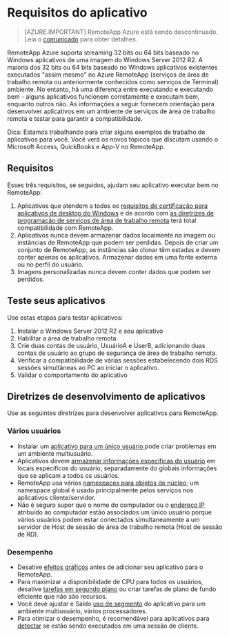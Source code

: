 
<properties
    pageTitle="Requisitos de aplicativo do Azure RemoteApp | Microsoft Azure"
    description="Saiba mais sobre os requisitos para os aplicativos que você deseja usar no RemoteApp do Azure"
    services="remoteapp"
    documentationCenter=""
    authors="lizap"
    manager="mbaldwin" />

<tags
    ms.service="remoteapp"
    ms.workload="compute"
    ms.tgt_pltfrm="na"
    ms.devlang="na"
    ms.topic="article"
    ms.date="08/15/2016"
    ms.author="elizapo" />



# <a name="app-requirements"></a>Requisitos do aplicativo

> [AZURE.IMPORTANT]
> RemoteApp Azure está sendo descontinuado. Leia o [comunicado](https://go.microsoft.com/fwlink/?linkid=821148) para obter detalhes.

RemoteApp Azure suporta streaming 32 bits ou 64 bits baseado no Windows aplicativos de uma imagem do Windows Server 2012 R2. A maioria dos 32 bits ou 64 bits baseado no Windows aplicativos existentes executados "assim mesmo" no Azure RemoteApp (serviços de área de trabalho remota ou anteriormente conhecidos como serviços de Terminal) ambiente. No entanto, há uma diferença entre executando e executando bem - alguns aplicativos funcionem corretamente e executam bem, enquanto outros não. As informações a seguir fornecem orientação para desenvolver aplicativos em um ambiente de serviços de área de trabalho remota e testar para garantir a compatibilidade.

Dica: Estamos trabalhando para criar alguns exemplos de trabalho de aplicativos para você. Você verá os novos tópicos que discutam usando o Microsoft Access, QuickBooks e App-V no RemoteApp.

## <a name="requirements"></a>Requisitos
Esses três requisitos, se seguidos, ajudam seu aplicativo executar bem no RemoteApp:

1.  Aplicativos que atendem a todos os [requisitos de certificação para aplicativos de desktop do Windows](https://msdn.microsoft.com/library/windows/desktop/hh749939.aspx) e de acordo com [as diretrizes de programação de serviços de área de trabalho remota](https://msdn.microsoft.com/library/aa383490.aspx) terá total compatibilidade com RemoteApp.
2.  Aplicativos nunca devem armazenar dados localmente na imagem ou instâncias de RemoteApp que podem ser perdidas.  Depois de criar um conjunto de RemoteApp, as instâncias são clonar têm estadas e devem conter apenas os aplicativos. Armazenar dados em uma fonte externa ou no perfil do usuário.
3.  Imagens personalizadas nunca devem conter dados que podem ser perdidos.  

## <a name="testing-your-apps"></a>Teste seus aplicativos
Use estas etapas para testar aplicativos:

1.  Instalar o Windows Server 2012 R2 e seu aplicativo
2.  Habilitar a área de trabalho remota
3.  Crie duas contas de usuário, UsuárioA e UserB, adicionando duas contas de usuário ao grupo de segurança de área de trabalho remota.
4.  Verificar a compatibilidade de várias sessões estabelecendo dois RDS sessões simultâneas ao PC ao iniciar o aplicativo.
5.  Validar o comportamento do aplicativo

## <a name="application-development-guidelines"></a>Diretrizes de desenvolvimento de aplicativos
Use as seguintes diretrizes para desenvolver aplicativos para RemoteApp.

### <a name="multiple-users"></a>Vários usuários

- Instalar um [aplicativo para um único usuário ](https://msdn.microsoft.com/library/aa380661.aspx)pode criar problemas em um ambiente multiusuário.
- Aplicativos devem [armazenar informações específicas do usuário](https://msdn.microsoft.com/library/aa383452.aspx) em locais específicos do usuário, separadamente do globais informações que se aplicam a todos os usuários.
- RemoteApp usa vários [namespaces para objetos de núcleo](https://msdn.microsoft.com/library/aa382954.aspx); um namespace global é usado principalmente pelos serviços nos aplicativos cliente/servidor.
- Não é seguro supor que o nome do computador ou o [endereço IP](https://msdn.microsoft.com/library/aa382942.aspx) atribuído ao computador estão associados um único usuário porque vários usuários podem estar conectados simultaneamente a um servidor de Host de sessão de área de trabalho remota (Host de sessão de RD).

### <a name="performance"></a>Desempenho
- Desative [efeitos gráficos](https://msdn.microsoft.com/library/aa380822.aspx) antes de adicionar seu aplicativo para o RemoteApp.
- Para maximizar a disponibilidade de CPU para todos os usuários, desative [tarefas em segundo plano](https://msdn.microsoft.com/library/aa380665.aspx) ou criar tarefas de plano de fundo eficiente que não são recursos.
- Você deve ajustar e Saldo [uso de segmento](https://msdn.microsoft.com/library/aa383520.aspx) do aplicativo para um ambiente multiusuário, vários processadores.
- Para otimizar o desempenho, é recomendável para aplicativos para [detectar](https://msdn.microsoft.com/library/aa380798.aspx) se estão sendo executados em uma sessão de cliente.
